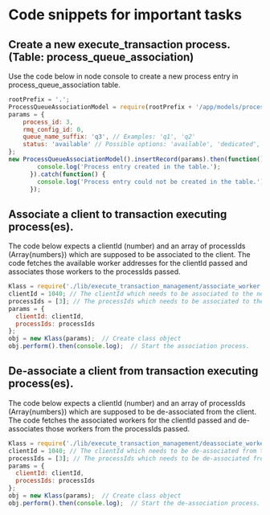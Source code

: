 # Code snippets for important tasks

## Create a new execute_transaction process. (Table: process_queue_association)

Use the code below in node console to create a new process entry in process_queue_association table.
```js
rootPrefix = '.';
ProcessQueueAssociationModel = require(rootPrefix + '/app/models/process_queue_association');
params = {
	process_id: 3,
	rmq_config_id: 0,
	queue_name_suffix: 'q3', // Examples: 'q1', 'q2'
	status: 'available' // Possible options: 'available', 'dedicated', 'full', 'killed'
};
new ProcessQueueAssociationModel().insertRecord(params).then(function() {
        console.log('Process entry created in the table.');
      }).catch(function() {
        console.log('Process entry could not be created in the table.');
      });
```

## Associate a client to transaction executing process(es).

The code below expects a clientId (number) and an array of processIds (Array{numbers}) which are supposed to be 
associated to the client. The code fetches the available worker addresses for the clientId passed and associates those workers
to the processIds passed.
```js
Klass = require('./lib/execute_transaction_management/associate_worker');  // Require the class.
clientId = 1040; // The clientId which needs to be associated to the new processes.
processIds = [3]; // The processIds which needs to be associated to the client.
params = {
  clientId: clientId, 
  processIds: processIds
};
obj = new Klass(params);  // Create class object
obj.perform().then(console.log);  // Start the association process.
```

## De-associate a client from transaction executing process(es).

The code below expects a clientId (number) and an array of processIds (Array{numbers}) which are supposed to be 
de-associated from the client. The code fetches the associated workers for the clientId passed and de-associates those workers
from the processIds passed.
```js
Klass = require('./lib/execute_transaction_management/deassociate_worker');  // Require the class.
clientId = 1040; // The clientId which needs to be de-associated from the processes.
processIds = [3]; // The processIds which needs to be de-associated from the client.
params = {
  clientId: clientId, 
  processIds: processIds
};
obj = new Klass(params);  // Create class object
obj.perform().then(console.log);  // Start the de-association process.
```